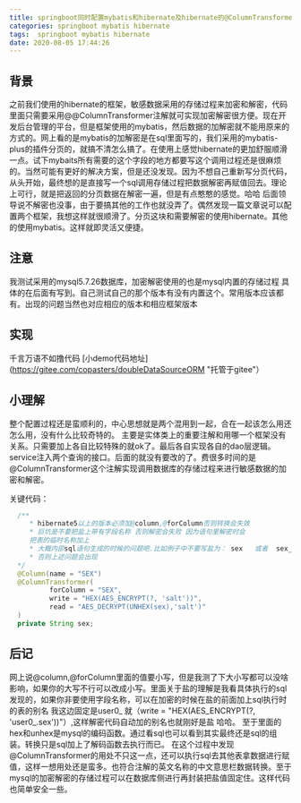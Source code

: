 ```yaml
---
title: springboot同时配置mybatis和hibernate及hibernate的@ColumnTransformer注解
categories: springboot mybatis hibernate
tags:  springboot mybatis hibernate
date: 2020-08-05 17:44:26
---
```


## 背景

   之前我们使用的hibernate的框架，敏感数据采用的存储过程来加密和解密，代码里面只需要采用@@ColumnTransformer注解就可实现加密解密很方便。现在开发后台管理的平台，但是框架使用的mybatis，然后数据的加解密就不能用原来的方式的。网上看的是mybatis的加解密是在sql里面写的，我们采用的mybatis-plus的插件分页的，就搞不清怎么搞了。在使用上感觉hibernate的更加舒服顺滑一点。试下mybaits所有需要的这个字段的地方都要写这个调用过程还是很麻烦的。当然可能有更好的解决方案，但是还没发现。因为不想自己重新写分页代码，从头开始，最终想的是直接写一个sql调用存储过程把数据解密再赋值回去。理论上可行，就是把返回的分页数据在解密一遍，但是有点憨憨的感觉。哈哈 后面领导说不解密也没事，由于要搞其他的工作也就没弄了。偶然发现一篇文章说可以配置两个框架，我想这样就很顺滑了。分页这块和需要解密的使用hibernate。其他的使用mybatis。这样就即灵活又便捷。

## 注意
  
  我测试采用的mysql5.7.26数据库，加密解密使用的也是mysql内置的存储过程
  具体的在后面有写到。自己测试自己的那个版本有没有内置这个。常用版本应该都有。出现的问题当然也对应相应的版本和相应框架版本

## 实现

  千言万语不如撸代码
  [小demo代码地址](https://gitee.com/copasters/doubleDataSourceORM "托管于gitee"）

## 小理解

  整个配置过程还是蛮顺利的，中心思想就是两个混用到一起，合在一起该怎么用还怎么用，没有什么比较奇特的。
  主要是实体类上的重要注解和用哪一个框架没有关系。只需要加上各自比较特殊的就ok了。最后各自实现各自的dao层逻辑。service注入两个查询的接口。后面的就没有要改的了。费很多时间的是@ColumnTransformer这个注解实现调用数据库的存储过程来进行敏感数据的加密和解密。

  关键代码：

```java
  /**
     * hibernate5以上的版本必须加@column,@forColumn否则转换会失效
     * 巨坑是不要把盐上带有字段名称 否则解密会失败 因为语句里解密时会
     把表的临时名称加上
     * 大概内部sql语句生成的时候的问题吧.比如例子中不要写盐为： sex   或者  sex_kk
     * 否则上述问题会出现
  */
  @Column(name = "SEX")
  @ColumnTransformer(
          forColumn = "SEX",
          write = "HEX(AES_ENCRYPT(?, 'salt'))",
          read = "AES_DECRYPT(UNHEX(sex),'salt')"
  )
  private String sex;
```

## 后记

   网上说@column,@forColumn里面的值要小写，但是我测了下大小写都可以没啥影响，如果你的大写不行可以改成小写。里面关于盐的理解是我看具体执行的sql发现的，如果你非要使用字段名称，可以在加密的时候在盐的前面加上sql执行时的表的别名 我这边固定是user0_ 就（write = "HEX(AES_ENCRYPT(?, 'user0_.sex'))"）,这样解密代码自动加的别名也就刚好是盐 哈哈。 至于里面的hex和unhex是mysql的编码函数。通过看sql也可以看到其实最终还是sql的组装。转换只是sql加上了解码函数去执行而已。
   在这个过程中发现@ColumnTransformer的用处不只这一点，还可以执行sql去其他表拿数据进行赋值，这样一想用处还是蛮多。也符合注解的英文名称的中文意思栏数据转换。至于mysql的加密解密的存储过程可以在数据库侧进行再封装把盐值固定住。这样代码也简单安全一些。